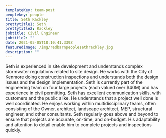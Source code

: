 ```yaml
---
templateKey: team-post
peoplekey: people
title: Seth Rackley
prettytitle1: Seth
prettytitle2: Rackley
jobtitle: Civil Engineer
jobtitle2: ""
date: 2021-05-05T18:10:41.339Z
featuredimage: /img/redbarnpeoplesethrackley.jpg
description: ""
---
```


<!--StartFragment-->

Seth is experienced in site development and understands complex stormwater regulations related to site design. He works with the City of Kenmore doing construction inspections and understands both the design issues and the design implementation. Seth is currently part of the engineering team on four large projects (each valued over $40M) and has experience in civil permitting. Seth has excellent communication skills, with customers and the public alike. He understands that a project well done is well coordinated. He enjoys working within multidisciplinary teams, often consisting of the Owner, architect, landscape architect, MEP, structural engineer, and other consultants. Seth regularly goes above and beyond to ensure that projects are accurate, on-time, and on-budget. His adaptability and attention to detail enable him to complete projects and inspections quickly.

<!--EndFragment-->
